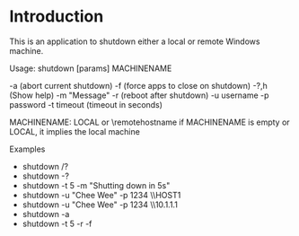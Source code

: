 Introduction
============
This is an application to shutdown either a local or remote Windows machine.

Usage: shutdown [params] MACHINENAME

  \-a (abort current shutdown)
  \-f (force apps to close on shutdown)
  \-?,h (Show help)
  \-m "Message"
  \-r (reboot after shutdown)
  \-u username
  \-p password 
  \-t timeout (timeout in seconds)

MACHINENAME: LOCAL or \\remotehostname
  if MACHINENAME is empty or LOCAL, it implies the local machine

Examples
 - shutdown /?
 - shutdown -?
 - shutdown -t 5 -m "Shutting down in 5s"
 - shutdown -u "Chee Wee" -p 1234 \\\\HOST1
 - shutdown -u "Chee Wee" -p 1234 \\\\10.1.1.1
 - shutdown -a
 - shutdown -t 5 -r -f

